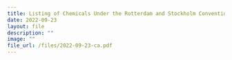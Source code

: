 ```yaml
---
title: Listing of Chemicals Under the Rotterdam and Stockholm Conventions
date: 2022-09-23
layout: file
description: ""
image: ""
file_url: /files/2022-09-23-ca.pdf
---
```

